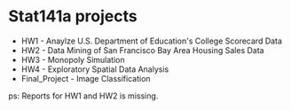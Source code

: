 # Stat141a projects

* HW1 - Anaylze U.S. Department of Education's College Scorecard Data
* HW2 - Data Mining of San Francisco Bay Area Housing Sales Data
* HW3 - Monopoly Simulation
* HW4 - Exploratory Spatial Data Analysis
* Final_Project - Image Classification


ps: Reports for HW1 and HW2 is missing.
